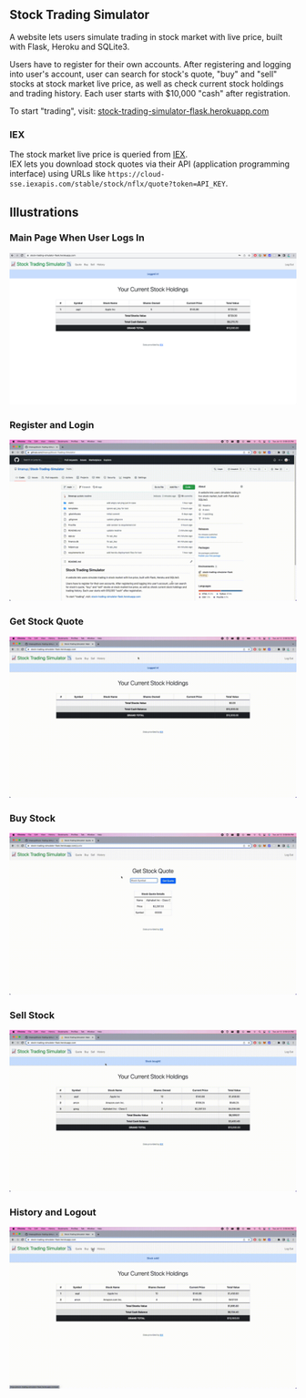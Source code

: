 ## Stock Trading Simulator

A website lets users simulate trading in stock market with live price, built with Flask, Heroku and SQLite3.

Users have to register for their own accounts. After registering and logging into user's account, user can search for stock's quote, "buy" and "sell" stocks at stock market live price, as well as check current stock holdings and trading history. Each user starts with $10,000 "cash" after registration.

To start "trading", visit: [stock-trading-simulator-flask.herokuapp.com](https://stock-trading-simulator-flask.herokuapp.com/)

### IEX

The stock market live price is queried from [IEX](https://exchange.iex.io/products/market-data-connectivity/).  
IEX lets you download stock quotes via their API (application programming interface) using URLs like `https://cloud-sse.iexapis.com/stable/stock/nflx/quote?token=API_KEY`.

## Illustrations

### Main Page When User Logs In

![main page](illustrations/main-page.png)

### Register and Login

![register and login](illustrations/register-and-login.gif)

### Get Stock Quote

![get quote](illustrations/get-quote.gif)

### Buy Stock

![buy stock](illustrations/buy-stock.gif)

### Sell Stock

![sell stock](illustrations/sell-stock.gif)

### History and Logout

![history and logout](illustrations/history-and-logout.gif)
